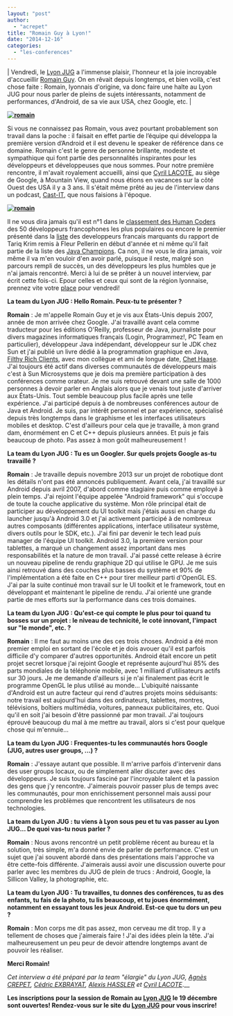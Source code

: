 ```yaml
---
layout: "post"
author: 
  - "acrepet"
title: "Romain Guy à Lyon!"
date: "2014-12-16"
categories: 
  - "les-conferences"
---
```


| Vendredi, le [Lyon JUG](http://www.lyonjug.org/) a l'immense plaisir, l'honneur et la joie incroyable d'accueillir [Romain Guy](https://twitter.com/romainguy). On en rêvait depuis longtemps, et bien voilà, c'est chose faite : Romain, lyonnais d'origine, va donc faire une halte au Lyon JUG pour nous parler de pleins de sujets intéressants, notamment de performances, d'Android, de sa vie aux USA, chez Google, etc. |

****[![romain](/assets/2014/12/2014-12-16-romain-guy-a-lyon/photo.jpg)](https://twitter.com/romainguy)****

Si vous ne connaissez pas Romain, vous avez pourtant probablement son travail dans la poche : il faisait en effet partie de l’équipe qui développa la première version d’Android et il est devenu le speaker de référence dans ce domaine. Romain c'est le genre de personne brillante, modeste et sympathique qui font partie des personnalités inspirantes pour les développeurs et développeuses que nous sommes. Pour notre première rencontre, il m'avait royalement accueilli, ainsi que [Cyril LACOTE](http://twitter.com/clacote), au siège de Google, à Mountain View, quand nous étions en vacances sur la côté Ouest des USA il y a 3 ans. Il s'était même prêté au jeu de l'interview dans un podcast, [Cast-IT](http://www.cast-it.fr/2012/01/cast-it-8-avec-romain-guy-sur-android.html), que nous faisions à l'époque.

****[![romain](/assets/2014/12/2014-12-16-romain-guy-a-lyon/P1020816.JPG)](http://www.cast-it.fr/2012/01/cast-it-8-avec-romain-guy-sur-android.html)****

Il ne vous dira jamais qu'il est n°1 dans le [classement des Human Coders](http://ranking.humancoders.com/rankings/developpeurs) des 50 développeurs francophones les plus populaires ou encore le premier présenté dans la [liste](http://www.economie.gouv.fr/rapport-tariq-krim-developpeurs-atout-pour-france) des developpeurs francais marquants du rapport de Tariq Krim remis à Fleur Pellerin en début d'année et ni même qu'il fait partie de la liste des [Java Champions](https://java.net/website/java-champions/bios.html). Ca non, il ne vous le dira jamais, voir même il va m'en vouloir d'en avoir parlé, puisque il reste, malgré son parcours rempli de succès, un des développeurs les plus humbles que je n'ai jamais rencontré. Merci à lui de se prêter à un nouvel interview, par écrit cette fois-ci. Epour celles et ceux qui sont de la région lyonnaise, prennez vite votre [place](http://www.lyonjug.org/evenements/romainguy) pour vendredi!

**La team du Lyon JUG : Hello Romain. Peux-tu te présenter ?**

**Romain** : Je m'appelle Romain Guy et je vis aux États-Unis depuis 2007, année de mon arrivée chez Google. J'ai travaillé avant cela comme traducteur pour les éditions O'Reilly, professeur de Java, journaliste pour divers magazines informatiques français (Login, Programmez!, PC Team en particulier), développeur Java indépendant, développeur sur le JDK chez Sun et j'ai publié un livre dédié à la programmation graphique en Java, [Filthy Rich Clients](http://filthyrichclients.org/), avec mon collègue et ami de longue date, [Chet Haase](https://twitter.com/chethaase). J'ai toujours été actif dans diverses communautés de développeurs mais c'est à Sun Microsystems que je dois ma première participation à des conférences comme orateur. Je me suis retrouvé devant une salle de 1000 personnes à devoir parler en Anglais alors que je venais tout juste d'arriver aux États-Unis. Tout semble beaucoup plus facile après une telle expérience. J'ai participé depuis à de nombreuses conférences autour de Java et Android. Je suis, par intérêt personnel et par expérience, spécialisé depuis très longtemps dans le graphisme et les interfaces utilisateurs mobiles et desktop. C'est d'ailleurs pour cela que je travaille, à mon grand dam, énormément en C et C++ depuis plusieurs années. Et puis je fais beaucoup de photo. Pas assez à mon goût malheureusement !

**La team du Lyon JUG : Tu es un Googler. Sur quels projets Google as-tu travaillé ?**

**Romain** : Je travaille depuis novembre 2013 sur un projet de robotique dont les détails n'ont pas été annoncés publiquement. Avant cela, j'ai travaillé sur Android depuis avril 2007, d'abord comme stagiaire puis comme employé à plein temps. J'ai rejoint l'équipe appelée "Android framework" qui s'occupe de toute la couche applicative du système. Mon rôle principal était de participer au développement du UI toolkit mais j'étais aussi en charge du launcher jusqu'à Android 3.0 et j'ai activement participé à de nombreux autres composants (différentes applications, interface utilisateur système, divers outils pour le SDK, etc.). J'ai fini par devenir le tech lead puis manager de l'équipe UI toolkit. Android 3.0, la première version pour tablettes, a marqué un changement assez important dans mes responsabilités et la nature de mon travail. J'ai passé cette release à écrire un nouveau pipeline de rendu graphique 2D qui utilise le GPU. Je me suis ainsi retrouvé dans des couches plus basses du système et 90% de l'implémentation a été faite en C++ pour tirer meilleur parti d'OpenGL ES. J'ai par la suite continué mon travail sur le UI toolkit et le framework, tout en développant et maintenant le pipeline de rendu. J'ai orienté une grande partie de mes efforts sur la performance dans ces trois domaines.

**La team du Lyon JUG : Qu'est-ce qui compte le plus pour toi quand tu bosses sur un projet : le niveau de technicité, le coté innovant, l'impact sur "le monde", etc. ?**

**Romain** : Il me faut au moins une des ces trois choses. Android a été mon premier emploi en sortant de l'école et je dois avouer qu'il est parfois difficile d'y comparer d'autres opportunités. Android était encore un petit projet secret lorsque j'ai rejoint Google et représente aujourd'hui 85% des parts mondiales de la téléphonie mobile, avec 1 milliard d'utilisateurs actifs sur 30 jours. Je me demande d'ailleurs si je n'ai finalement pas écrit le programme OpenGL le plus utilisé au monde… L'ubiquité naissante d'Android est un autre facteur qui rend d'autres projets moins séduisants: notre travail est aujourd'hui dans des ordinateurs, tablettes, montres, télévisions, boîtiers multimédia, voitures, panneaux publicitaires, etc. Quoi qu'il en soit j'ai besoin d'être passionné par mon travail. J'ai toujours éprouvé beaucoup du mal à me mettre au travail, alors si c'est pour quelque chose qui m'ennuie…

**La team du Lyon JUG : Frequentes-tu les communautés hors Google (JUG, autres user groups, ...) ?**

**Romain** : J'essaye autant que possible. Il m'arrive parfois d'intervenir dans des user groups locaux, ou de simplement aller discuter avec des développeurs. Je suis toujours fasciné par l'incroyable talent et la passion des gens que j'y rencontre. J'aimerais pouvoir passer plus de temps avec les communautés, pour mon enrichissement personnel mais aussi pour comprendre les problèmes que rencontrent les utilisateurs de nos technologies.

**La team du Lyon JUG : tu viens à Lyon sous peu et tu vas passer au Lyon JUG... De quoi vas-tu nous parler ?**

**Romain** : Nous avons rencontré un petit problème récent au bureau et la solution, très simple, m'a donné envie de parler de performance. C'est un sujet que j'ai souvent abordé dans des présentations mais l'approche va être cette-fois différente. J'aimerais aussi avoir une discussion ouverte pour parler avec les membres du JUG de plein de trucs : Android, Google, la Sillicon Valley, la photographie, etc.

**La team du Lyon JUG : Tu travailles, tu donnes des conférences, tu as des enfants, tu fais de la photo, tu lis beaucoup, et tu joues énormément, notamment en essayant tous les jeux Android. Est-ce que tu dors un peu ?**

**Romain** : Mon corps me dit pas assez, mon cerveau me dit trop. Il y a tellement de choses que j'aimerais faire ! J'ai des idées plein la tête. J'ai malheureusement un peu peur de devoir attendre longtemps avant de pouvoir les réaliser.

**Merci Romain!**

_Cet interview a été préparé par la team "élargie" du Lyon JUG, [Agnès CREPET](http://twitter.com/agnes_crepet), [Cédric EXBRAYAT](https://fr.twitter.com/cedric_exbrayat), [Alexis HASSLER](https://fr.twitter.com/AlexisHassler) et [Cyril LACOTE](http://twitter.com/clacote)_.__

**Les inscriptions pour la session de Romain au [Lyon JUG](http://www.lyonjug.org) le 19 décembre sont ouvertes! Rendez-vous sur le site du [Lyon JUG](http://www.lyonjug.org/evenements/romainguy) pour vous inscrire!**
